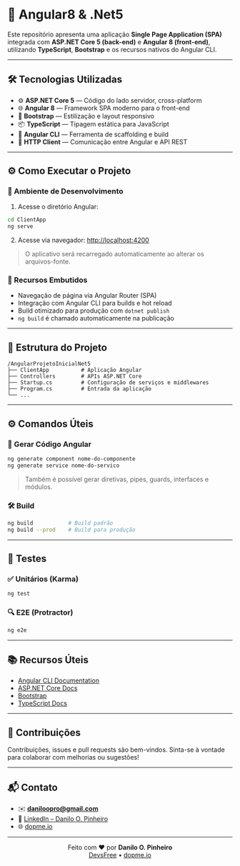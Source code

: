 # 🚀 Angular8 & .Net5

Este repositório apresenta uma aplicação **Single Page Application (SPA)** integrada com **ASP.NET Core 5 (back-end)** e **Angular 8 (front-end)**, utilizando **TypeScript**, **Bootstrap** e os recursos nativos do Angular CLI.

---

## 🛠️ Tecnologias Utilizadas

* ⚙️ **ASP.NET Core 5** — Código do lado servidor, cross-platform
* 🌐 **Angular 8** — Framework SPA moderno para o front-end
* 💅 **Bootstrap** — Estilização e layout responsivo
* 📦 **TypeScript** — Tipagem estática para JavaScript
* 🧱 **Angular CLI** — Ferramenta de scaffolding e build
* 📡 **HTTP Client** — Comunicação entre Angular e API REST

---

## ⚙️ Como Executar o Projeto

### 🔹 Ambiente de Desenvolvimento

1. Acesse o diretório Angular:

```bash
cd ClientApp
ng serve
```

2. Acesse via navegador:
   [http://localhost:4200](http://localhost:4200)

> O aplicativo será recarregado automaticamente ao alterar os arquivos-fonte.

### 🔹 Recursos Embutidos

* Navegação de página via Angular Router (SPA)
* Integração com Angular CLI para builds e hot reload
* Build otimizado para produção com `dotnet publish`
* `ng build` é chamado automaticamente na publicação

---

## 📁 Estrutura do Projeto

```
/AngularProjetoInicialNet5
├── ClientApp          # Aplicação Angular
├── Controllers        # APIs ASP.NET Core
├── Startup.cs         # Configuração de serviços e middlewares
├── Program.cs         # Entrada da aplicação
└── ...
```

---

## ⚙️ Comandos Úteis

### 🔧 Gerar Código Angular

```bash
ng generate component nome-do-componente
ng generate service nome-do-servico
```

> Também é possível gerar diretivas, pipes, guards, interfaces e módulos.

### 🛠️ Build

```bash
ng build           # Build padrão
ng build --prod    # Build para produção
```

---

## 🧪 Testes

### ✅ Unitários (Karma)

```bash
ng test
```

### 🔍 E2E (Protractor)

```bash
ng e2e
```

---

## 📚 Recursos Úteis

* [Angular CLI Documentation](https://angular.io/cli)
* [ASP.NET Core Docs](https://learn.microsoft.com/aspnet/core)
* [Bootstrap](https://getbootstrap.com/)
* [TypeScript Docs](https://www.typescriptlang.org/docs/)

---

## 🤝 Contribuições

Contribuições, issues e pull requests são bem-vindos. Sinta-se à vontade para colaborar com melhorias ou sugestões!

---

## 📬 Contato

* ✉️ **[daniloopro@gmail.com](mailto:daniloopro@gmail.com)**
* 💼 [LinkedIn – Danilo O. Pinheiro](https://www.linkedin.com/in/daniloopinheiro)
* 🌐 [dopme.io](https://dopme.io)

---

<p align="center"> Feito com ❤️ por <strong>Danilo O. Pinheiro</strong><br/> <a href="https://devsfree.com.br" target="_blank">DevsFree</a> • <a href="https://dopme.io" target="_blank">dopme.io</a> </p>
